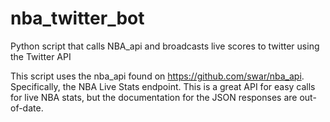 # nba_twitter_bot
Python script that calls NBA_api and broadcasts live scores to twitter using the Twitter API

This script uses the nba_api found on https://github.com/swar/nba_api. Specifically, the NBA Live Stats endpoint. This is a great API for easy calls for live NBA stats, but the documentation for the JSON responses are out-of-date. 
